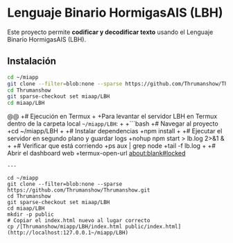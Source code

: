 # Lenguaje Binario HormigasAIS (LBH)

Este proyecto permite **codificar y decodificar texto** usando el Lenguaje Binario HormigasAIS (LBH).

## Instalación

```bash
cd ~/miapp
git clone --filter=blob:none --sparse https://github.com/Thrumanshow/Thrumanshow.git
cd Thrumanshow
git sparse-checkout set miaap/LBH
cd miaap/LBH


```
@@
+# Ejecución en Termux
+
+Para levantar el servidor LBH en Termux dentro de la carpeta local `~/miapp/LBH`:
+
+```bash
+# Navegar al proyecto
+cd ~/miapp/LBH
+
+# Instalar dependencias
+npm install
+
+# Ejecutar el servidor en segundo plano y guardar logs
+nohup npm start > lb.log 2>&1 &
+
+# Verificar que está corriendo
+ps aux | grep node
+tail -f lb.log
+
+# Abrir el dashboard web
+termux-open-url [about:blank#locked](http://localhost:127.0.0.1~/miapp/LBH)
```
---

cd ~/miapp
git clone --filter=blob:none --sparse https://github.com/Thrumanshow/Thrumanshow.git
cd Thrumanshow
git sparse-checkout set miaap/LBH
cd miaap/LBH
mkdir -p public
# Copiar el index.html nuevo al lugar correcto
cp /[Thrumanshow/miapp/LBH/index.html public/index.html](http://localhost:127.0.0.1~/miapp/LBH)
